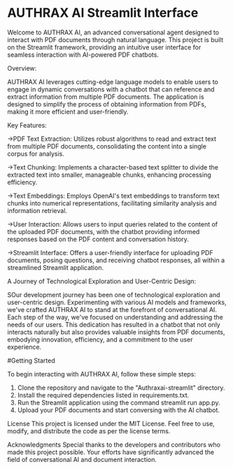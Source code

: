 # AUTHRAX AI Streamlit Interface

Welcome to AUTHRAX AI, an advanced conversational agent designed to interact with PDF documents through natural language. This project is built on the Streamlit framework, providing an intuitive user interface for seamless interaction with AI-powered PDF chatbots.

Overview:

AUTHRAX AI leverages cutting-edge language models to enable users to engage in dynamic conversations with a chatbot that can reference and extract information from multiple PDF documents. The application is designed to simplify the process of obtaining information from PDFs, making it more efficient and user-friendly.

Key Features:

->PDF Text Extraction: Utilizes robust algorithms to read and extract text from multiple PDF documents, consolidating the content into a single corpus for analysis.

->Text Chunking: Implements a character-based text splitter to divide the extracted text into smaller, manageable chunks, enhancing processing efficiency.

->Text Embeddings: Employs OpenAI's text embeddings to transform text chunks into numerical representations, facilitating similarity analysis and information retrieval.

->User Interaction: Allows users to input queries related to the content of the uploaded PDF documents, with the chatbot providing informed responses based on the PDF content and conversation history.

->Streamlit Interface: Offers a user-friendly interface for uploading PDF documents, posing questions, and receiving chatbot responses, all within a streamlined Streamlit application.

A Journey of Technological Exploration and User-Centric Design:

SOur development journey has been one of technological exploration and user-centric design. Experimenting with various AI models and frameworks, we've crafted AUTHRAX AI to stand at the forefront of conversational AI. Each step of the way, we've focused on understanding and addressing the needs of our users. This dedication has resulted in a chatbot that not only interacts naturally but also provides valuable insights from PDF documents, embodying innovation, efficiency, and a commitment to the user experience.

#Getting Started

To begin interacting with AUTHRAX AI, follow these simple steps:

1. Clone the repository and navigate to the "Authraxai-streamlit" directory.
2. Install the required dependencies listed in requirements.txt.
3. Run the Streamlit application using the command streamlit run app.py.
4. Upload your PDF documents and start conversing with the AI chatbot.


License
This project is licensed under the MIT License. Feel free to use, modify, and distribute the code as per the license terms.

Acknowledgments
Special thanks to the developers and contributors who made this project possible. Your efforts have significantly advanced the field of conversational AI and document interaction.
